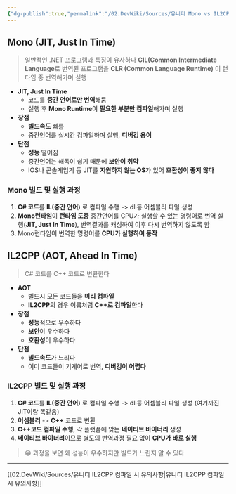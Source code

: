 ```yaml
---
{"dg-publish":true,"permalink":"/02.DevWiki/Sources/유니티 Mono vs IL2CPP/","noteIcon":""}
---
```


## Mono (JIT, Just In Time)

> 일반적인 .NET 프로그램과 특징이 유사하다
> **CIL(Common Intermediate Language**로 번역된 프로그램을 **CLR (Common Language Runtime)** 이 런타임 중 번역해가며 실행

* **JIT, Just In Time**
	* 코드를 **중간 언어로만 번역**해둠
	* 실행 후 **Mono Runtime**이 **필요한 부분만 컴파일**해가며 실행
* **장점** 
	* **빌드속도** 빠름
	* 중간언어를 실시간 컴파일하며 실행, **디버깅 용이**
* **단점**
	* **성능** 떨어짐
	* 중간언어는 해독이 쉽기 때문에 **보안이 취약**
	* IOS나 콘솔게임기 등 JIT를 **지원하지 않는 OS**가 있어 **호환성이 좋지 않다**

### Mono 빌드 및 실행 과정

1. **C# 코드**를 **IL(중간 언어)** 로 컴파일 수행 -> dll등 어셈블리 파일 생성
2. **Mono런타임**이 **런타임 도중** 중간언어를 CPU가 실행할 수 있는 명령어로 번역 실행(**JIT, Just In Time**), 번역결과를 캐싱하여 이후 다시 번역하지 않도록 함
3. Mono런타임이 번역한 명령어를 **CPU가 실행하여 동작**

## IL2CPP (AOT, Ahead In Time)

> C# 코드를 C++ 코드로 변환한다

* **AOT**
	* 빌드시 모든 코드들을 **미리 컴파일**
	* **IL2CPP**의 경우 이름처럼 **C++로 컴파일**한다
* **장점**
	* **성능**적으로 우수하다
	* **보안**이 우수하다
	* **호환성**이 우수하다
* **단점**
	* **빌드속도**가 느리다
	* 이미 코드들이 기계어로 번역, **디버깅이 어렵다**

### IL2CPP 빌드 및 실행 과정

1. **C# 코드**를 **IL(중간 언어)** 로 컴파일 수행 -> dll등 어셈블리 파일 생성 (여기까진 JIT이랑 똑같음)
2. **어셈블리** -> **C++** 코드로 변환
3. **C++코드 컴파일 수행**, 각 플랫폼에 맞는 **네이티브 바이너리** 생성
4. **네이티브 바이너리**이므로 별도의 번역과정 필요 없이 **CPU가 바로 실행**

> 😁 과정을 보면 왜 성능이 우수하지만 빌드가 느린지 알 수 있다

---
[[02.DevWiki/Sources/유니티 IL2CPP 컴파일 시 유의사항\|유니티 IL2CPP 컴파일 시 유의사항]]